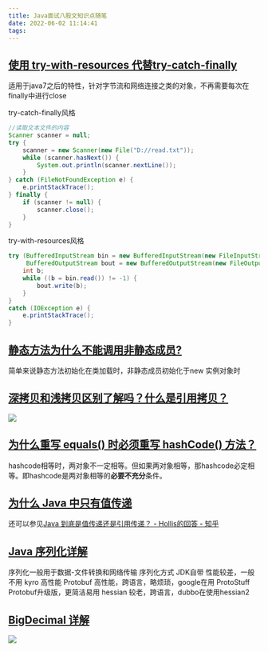 ```yaml
---
title: Java面试八股文知识点随笔
date: 2022-06-02 11:14:41
tags:
---
```


## [使用 try-with-resources 代替try-catch-finally](https://javaguide.cn/java/basis/java-basic-questions-03.html#%E5%A6%82%E4%BD%95%E4%BD%BF%E7%94%A8-try-with-resources-%E4%BB%A3%E6%9B%BFtry-catch-finally)

适用于java7之后的特性，针对字节流和网络连接之类的对象，不再需要每次在finally中进行close

try-catch-finally风格
```java
//读取文本文件的内容
Scanner scanner = null;
try {
    scanner = new Scanner(new File("D://read.txt"));
    while (scanner.hasNext()) {
        System.out.println(scanner.nextLine());
    }
} catch (FileNotFoundException e) {
    e.printStackTrace();
} finally {
    if (scanner != null) {
        scanner.close();
    }
}
```

try-with-resources风格
```java
try (BufferedInputStream bin = new BufferedInputStream(new FileInputStream(new File("test.txt")));
     BufferedOutputStream bout = new BufferedOutputStream(new FileOutputStream(new File("out.txt")))) {
    int b;
    while ((b = bin.read()) != -1) {
        bout.write(b);
    }
}
catch (IOException e) {
    e.printStackTrace();
}
```

## [静态方法为什么不能调用非静态成员?](https://javaguide.cn/java/basis/java-basic-questions-01.html#%E9%9D%99%E6%80%81%E6%96%B9%E6%B3%95%E4%B8%BA%E4%BB%80%E4%B9%88%E4%B8%8D%E8%83%BD%E8%B0%83%E7%94%A8%E9%9D%9E%E9%9D%99%E6%80%81%E6%88%90%E5%91%98)

简单来说静态方法初始化在类加载时，非静态成员初始化于new 实例对象时

## [深拷贝和浅拷贝区别了解吗？什么是引用拷贝？](https://javaguide.cn/java/basis/java-basic-questions-02.html#%E6%B7%B1%E6%8B%B7%E8%B4%9D%E5%92%8C%E6%B5%85%E6%8B%B7%E8%B4%9D%E5%8C%BA%E5%88%AB%E4%BA%86%E8%A7%A3%E5%90%97-%E4%BB%80%E4%B9%88%E6%98%AF%E5%BC%95%E7%94%A8%E6%8B%B7%E8%B4%9D)
![](javaGuide1.png)


## [为什么重写 equals() 时必须重写 hashCode() 方法？](https://javaguide.cn/java/basis/java-basic-questions-02.html#%E4%B8%BA%E4%BB%80%E4%B9%88%E9%87%8D%E5%86%99-equals-%E6%97%B6%E5%BF%85%E9%A1%BB%E9%87%8D%E5%86%99-hashcode-%E6%96%B9%E6%B3%95)

hashcode相等时，两对象不一定相等。但如果两对象相等，那hashcode必定相等。即hashcode是两对象相等的**必要不充分**条件。

## [为什么 Java 中只有值传递](https://javaguide.cn/java/basis/why-there-only-value-passing-in-java.html)

还可以参见[Java 到底是值传递还是引用传递？ - Hollis的回答 - 知乎](https://www.zhihu.com/question/31203609/answer/576030121)

## [Java 序列化详解](https://javaguide.cn/java/basis/serialization.html)

序列化一般用于数据-文件转换和网络传输
序列化方式
JDK自带 性能较差，一般不用
kyro  高性能
Protobuf  高性能，跨语言，略烦琐，google在用
ProtoStuff  Protobuf升级版，更简洁易用
hessian 较老，跨语言，dubbo在使用hessian2

## [BigDecimal 详解](https://javaguide.cn/java/basis/bigdecimal.html)

![](javaGuide2.png)



